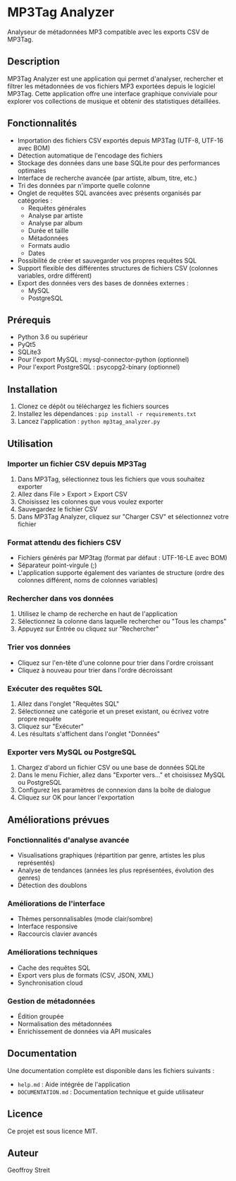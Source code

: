 # MP3Tag Analyzer

Analyseur de métadonnées MP3 compatible avec les exports CSV de MP3Tag.

## Description

MP3Tag Analyzer est une application qui permet d'analyser, rechercher et filtrer les métadonnées de vos fichiers MP3 exportées depuis le logiciel MP3Tag. Cette application offre une interface graphique conviviale pour explorer vos collections de musique et obtenir des statistiques détaillées.

## Fonctionnalités

- Importation des fichiers CSV exportés depuis MP3Tag (UTF-8, UTF-16 avec BOM)
- Détection automatique de l'encodage des fichiers
- Stockage des données dans une base SQLite pour des performances optimales
- Interface de recherche avancée (par artiste, album, titre, etc.)
- Tri des données par n'importe quelle colonne
- Onglet de requêtes SQL avancées avec présents organisés par catégories :
  - Requêtes générales
  - Analyse par artiste
  - Analyse par album
  - Durée et taille
  - Métadonnées
  - Formats audio
  - Dates
- Possibilité de créer et sauvegarder vos propres requêtes SQL
- Support flexible des différentes structures de fichiers CSV (colonnes variables, ordre différent)
- Export des données vers des bases de données externes :
  - MySQL
  - PostgreSQL

## Prérequis

- Python 3.6 ou supérieur
- PyQt5
- SQLite3
- Pour l'export MySQL : mysql-connector-python (optionnel)
- Pour l'export PostgreSQL : psycopg2-binary (optionnel)

## Installation

1. Clonez ce dépôt ou téléchargez les fichiers sources
2. Installez les dépendances : `pip install -r requirements.txt`
3. Lancez l'application : `python mp3tag_analyzer.py`

## Utilisation

### Importer un fichier CSV depuis MP3Tag

1. Dans MP3Tag, sélectionnez tous les fichiers que vous souhaitez exporter
2. Allez dans File > Export > Export CSV
3. Choisissez les colonnes que vous voulez exporter
4. Sauvegardez le fichier CSV
5. Dans MP3Tag Analyzer, cliquez sur "Charger CSV" et sélectionnez votre fichier

### Format attendu des fichiers CSV

- Fichiers générés par MP3tag (format par défaut : UTF-16-LE avec BOM)
- Séparateur point-virgule (;)
- L'application supporte également des variantes de structure (ordre des colonnes différent, noms de colonnes variables)

### Rechercher dans vos données

1. Utilisez le champ de recherche en haut de l'application
2. Sélectionnez la colonne dans laquelle rechercher ou "Tous les champs"
3. Appuyez sur Entrée ou cliquez sur "Rechercher"

### Trier vos données

- Cliquez sur l'en-tête d'une colonne pour trier dans l'ordre croissant
- Cliquez à nouveau pour trier dans l'ordre décroissant

### Exécuter des requêtes SQL

1. Allez dans l'onglet "Requêtes SQL"
2. Sélectionnez une catégorie et un preset existant, ou écrivez votre propre requête
3. Cliquez sur "Exécuter"
4. Les résultats s'affichent dans l'onglet "Données"

### Exporter vers MySQL ou PostgreSQL

1. Chargez d'abord un fichier CSV ou une base de données SQLite
2. Dans le menu Fichier, allez dans "Exporter vers..." et choisissez MySQL ou PostgreSQL
3. Configurez les paramètres de connexion dans la boîte de dialogue
4. Cliquez sur OK pour lancer l'exportation

## Améliorations prévues

### Fonctionnalités d'analyse avancée
- Visualisations graphiques (répartition par genre, artistes les plus représentés)
- Analyse de tendances (années les plus représentées, évolution des genres)
- Détection des doublons

### Améliorations de l'interface
- Thèmes personnalisables (mode clair/sombre)
- Interface responsive
- Raccourcis clavier avancés

### Améliorations techniques
- Cache des requêtes SQL
- Export vers plus de formats (CSV, JSON, XML)
- Synchronisation cloud

### Gestion de métadonnées
- Édition groupée
- Normalisation des métadonnées
- Enrichissement de données via API musicales

## Documentation

Une documentation complète est disponible dans les fichiers suivants :
- `help.md` : Aide intégrée de l'application
- `DOCUMENTATION.md` : Documentation technique et guide utilisateur

## Licence

Ce projet est sous licence MIT.

## Auteur

Geoffroy Streit
